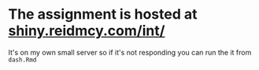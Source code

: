 # The assignment is hosted at [shiny.reidmcy.com/int/](http://shiny.reidmcy.com/int/)

It's on my own small server so if it's not responding you can run the it from `dash.Rmd`

